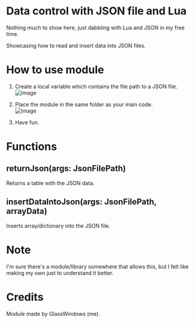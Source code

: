 # Data control with JSON file and Lua

Nothing much to show here, just dabbling with Lua and JSON in my free time. 

Showcasing how to read and insert data into JSON files.

# How to use module

1. Create a local variable which contains the file path to a JSON file.
![image](https://github.com/GIassWindows/JSONDataControlWithLua/assets/90355174/1cf95cf1-deab-43df-a79a-44ff914ae1f5)

2. Place the module in the same folder as your main code.   
![image](https://github.com/GIassWindows/JSONDataControlWithLua/assets/90355174/9d5a8f6d-6eef-4ca5-83c2-7f991e84d17a)

3. Have fun.

# Functions

## returnJson(args: JsonFilePath)

Returns a table with the JSON data.

## insertDataIntoJson(args: JsonFilePath, arrayData)

Inserts array/dictionary into the JSON file.

# Note

I'm sure there's a module/library somewhere that allows this, but I felt like making my own just to understand it better.

# Credits

Module made by GlassWindows (me).
